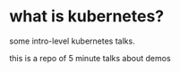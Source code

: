 # what is kubernetes?

some intro-level kubernetes talks. 



this is a repo of 5 minute talks about demos 
